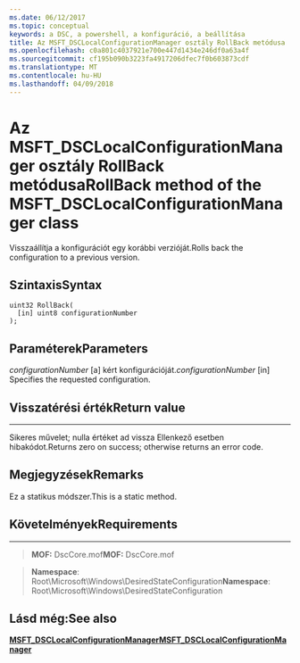 ```yaml
---
ms.date: 06/12/2017
ms.topic: conceptual
keywords: a DSC, a powershell, a konfiguráció, a beállítása
title: Az MSFT_DSCLocalConfigurationManager osztály RollBack metódusa
ms.openlocfilehash: c0a801c4037921e700e447d1434e246df0a63a4f
ms.sourcegitcommit: cf195b090b3223fa4917206dfec7f0b603873cdf
ms.translationtype: MT
ms.contentlocale: hu-HU
ms.lasthandoff: 04/09/2018
---
```

# <a name="rollback-method-of-the-msftdsclocalconfigurationmanager-class"></a><span data-ttu-id="81e3c-103">Az MSFT_DSCLocalConfigurationManager osztály RollBack metódusa</span><span class="sxs-lookup"><span data-stu-id="81e3c-103">RollBack method of the MSFT_DSCLocalConfigurationManager class</span></span>

<span data-ttu-id="81e3c-104">Visszaállítja a konfigurációt egy korábbi verzióját.</span><span class="sxs-lookup"><span data-stu-id="81e3c-104">Rolls back the configuration to a previous version.</span></span>

<a name="syntax"></a><span data-ttu-id="81e3c-105">Szintaxis</span><span class="sxs-lookup"><span data-stu-id="81e3c-105">Syntax</span></span>
------

```mof
uint32 RollBack(
  [in] uint8 configurationNumber
);
```

<a name="parameters"></a><span data-ttu-id="81e3c-106">Paraméterek</span><span class="sxs-lookup"><span data-stu-id="81e3c-106">Parameters</span></span>
----------

<span data-ttu-id="81e3c-107">*configurationNumber* \[a\] kért konfigurációját.</span><span class="sxs-lookup"><span data-stu-id="81e3c-107">*configurationNumber* \[in\] Specifies the requested configuration.</span></span>

## <a name="return-value"></a><span data-ttu-id="81e3c-108">Visszatérési érték</span><span class="sxs-lookup"><span data-stu-id="81e3c-108">Return value</span></span>
------------

<span data-ttu-id="81e3c-109">Sikeres művelet; nulla értéket ad vissza Ellenkező esetben hibakódot.</span><span class="sxs-lookup"><span data-stu-id="81e3c-109">Returns zero on success; otherwise returns an error code.</span></span>

## <a name="remarks"></a><span data-ttu-id="81e3c-110">Megjegyzések</span><span class="sxs-lookup"><span data-stu-id="81e3c-110">Remarks</span></span>

<span data-ttu-id="81e3c-111">Ez a statikus módszer.</span><span class="sxs-lookup"><span data-stu-id="81e3c-111">This is a static method.</span></span>

## <a name="requirements"></a><span data-ttu-id="81e3c-112">Követelmények</span><span class="sxs-lookup"><span data-stu-id="81e3c-112">Requirements</span></span>
------------
><span data-ttu-id="81e3c-113">**MOF:** DscCore.mof</span><span class="sxs-lookup"><span data-stu-id="81e3c-113">**MOF:** DscCore.mof</span></span>

><span data-ttu-id="81e3c-114">**Namespace**: Root\Microsoft\Windows\DesiredStateConfiguration</span><span class="sxs-lookup"><span data-stu-id="81e3c-114">**Namespace**: Root\Microsoft\Windows\DesiredStateConfiguration</span></span>


## <a name="see-also"></a><span data-ttu-id="81e3c-115">Lásd még:</span><span class="sxs-lookup"><span data-stu-id="81e3c-115">See also</span></span>


[<span data-ttu-id="81e3c-116">**MSFT_DSCLocalConfigurationManager**</span><span class="sxs-lookup"><span data-stu-id="81e3c-116">**MSFT_DSCLocalConfigurationManager**</span></span>](msft-dsclocalconfigurationmanager.md)